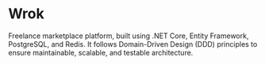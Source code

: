 # Wrok
 Freelance marketplace platform, built using .NET Core, Entity Framework, PostgreSQL, and Redis. It follows Domain-Driven Design (DDD) principles to ensure maintainable, scalable, and testable architecture.

